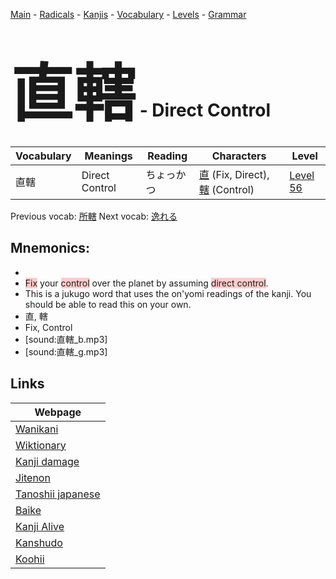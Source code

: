 <style> bigfont {font-size: 100px}</style>
[Main](../README.md) -
[Radicals](../radicals.md) -
[Kanjis](../kanjis.md) -
[Vocabulary](../vocabulary.md) -
[Levels](../levels.md) -
[Grammar](../grammar.md)
# <bigfont> 直轄</bigfont> - Direct Control 

| Vocabulary | Meanings | Reading | Characters | Level |
| --- | --- | --- | --- | --- |
| 直轄 | Direct Control | ちょっかつ |  [直](../kanjis/直.md) (Fix, Direct), [轄](../kanjis/轄.md) (Control) | [Level 56](../levels/wk_level56.md) |

Previous vocab: [所轄](所轄.md) Next vocab: [逸れる](逸れる.md) 

## Mnemonics:

* 
* <span style="background-color:#ffcccb"> Fix</span> your <span style="background-color:#ffcccb"> control</span> over the planet by assuming <span style="background-color:#ffcccb"> direct control</span>.
* This is a jukugo word that uses the on'yomi readings of the kanji. You should be able to read this on your own.
* 直, 轄
* Fix, Control
* [sound:直轄_b.mp3]
* [sound:直轄_g.mp3]


## Links 

| Webpage |
| --- |
| [Wanikani          ](https://www.wanikani.com/kanji/直轄) |
| [Wiktionary        ](https://en.wiktionary.org/wiki/直轄) |
| [Kanji damage      ](http://www.kanjidamage.com/kanji/search?utf8=✓&q=直轄) |
| [Jitenon           ](https://jitenon.com/kanji/直轄) |
| [Tanoshii japanese ](https://www.tanoshiijapanese.com/dictionary/kanji.cfm?k=直轄) |
| [Baike             ](https://baike.baidu.com/item/直轄) |
| [Kanji Alive       ](https://app.kanjialive.com/直轄) |
| [Kanshudo          ](https://www.kanshudo.com/searchmn?q=直轄) |
| [Koohii            ](https://kanji.koohii.com/study/kanji/直轄) |
